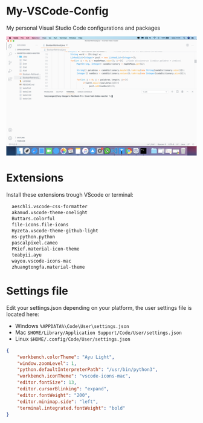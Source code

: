 # My-VSCode-Config
My personal Visual Studio Code configurations and packages

<p align="center">
  <img alt="How it looks"
        src="ScreenShot.png" />
</p>

# Extensions

Install these extensions trough VScode or terminal:

```
  aeschli.vscode-css-formatter
  akamud.vscode-theme-onelight
  Buttars.colorful
  file-icons.file-icons
  Hyzeta.vscode-theme-github-light
  ms-python.python
  pascalpixel.cameo
  PKief.material-icon-theme
  teabyii.ayu
  wayou.vscode-icons-mac
  zhuangtongfa.material-theme
```

# Settings file

Edit your settings.json depending on your platform, the user settings file is located here:

* Windows ``` %APPDATA%\Code\User\settings.json ```
* Mac ``` $HOME/Library/Application Support/Code/User/settings.json ```
* Linux ``` $HOME/.config/Code/User/settings.json ```

```json
{
    "workbench.colorTheme": "Ayu Light",
    "window.zoomLevel": 1,
    "python.defaultInterpreterPath": "/usr/bin/python3",
    "workbench.iconTheme": "vscode-icons-mac",
    "editor.fontSize": 13,
    "editor.cursorBlinking": "expand",
    "editor.fontWeight": "200",
    "editor.minimap.side": "left",
    "terminal.integrated.fontWeight": "bold"
}
```
